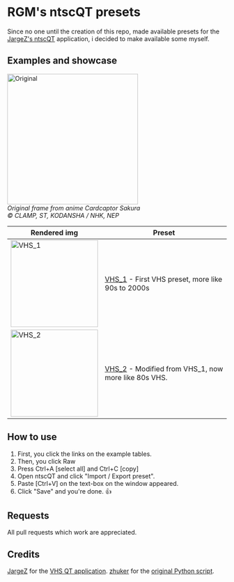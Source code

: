 
# RGM's ntscQT presets
Since no one until the creation of this repo, made available presets for the [JargeZ's ntscQT](https://github.com/JargeZ/vhs) application, i decided to make available some myself.

## Examples and showcase
<p>
  <img src="https://user-images.githubusercontent.com/40833244/130843359-fd9433ec-0e78-4a9d-88d2-a004a7c04df1.png" alt="Original" height="300px"><br>
  <i>Original frame from anime Cardcaptor Sakura<br>© CLAMP, ST, KODANSHA / NHK, NEP</i>
</p>

| Rendered img | Preset |
| ------ | ------ |
| <img src="https://user-images.githubusercontent.com/40833244/130846142-e3bb650a-8e8b-4faa-bde9-e981d00afb1d.png" alt="VHS_1" height="200px"> | [VHS_1](VHS_1.json) - First VHS preset, more like 90s to 2000s |
| <img src="https://user-images.githubusercontent.com/40833244/130847030-98281980-3169-4b27-96ed-89edbb23cb03.png" alt="VHS_2" height="200px"> | [VHS_2](VHS_2.json) - Modified from VHS_1, now more like 80s VHS. |

## How to use

 1. First, you click the links on the example tables.
 2. Then, you click Raw
 3. Press Ctrl+A [select all] and Ctrl+C [copy]
 4. Open ntscQT and click "Import / Export preset".
 5. Paste [Ctrl+V] on the text-box on the window appeared.
 6. Click "Save" and you're done. :thumbsup:

## Requests

All pull requests which work are appreciated.

## Credits

[JargeZ](https://github.com/JargeZ) for the [VHS QT application](https://github.com/JargeZ/vhs).
[zhuker](https://github.com/zhuker) for the [original Python script](https://github.com/zhuker/ntsc).
